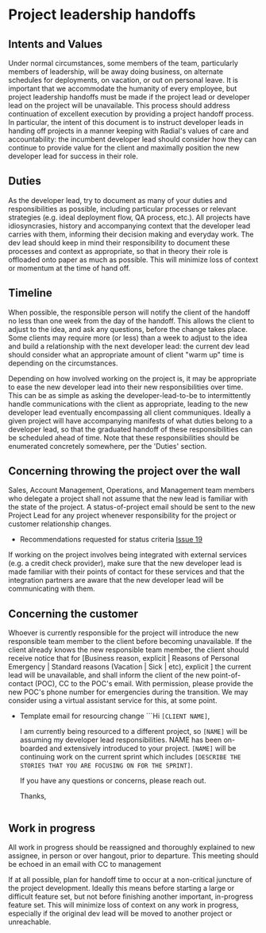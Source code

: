 # Project leadership handoffs

## Intents and Values
Under normal circumstances, some members of the team, particularly members of leadership, will be away doing business, on alternate schedules for deployments, on vacation, or out on personal leave.  It is important that we accommodate the humanity of every employee, but project leadership handoffs must be made if the project lead or developer lead on the project will be unavailable.  This process should address continuation of excellent execution by providing a project handoff process.  In particular, the intent of this document is to instruct developer leads in handing off projects in a manner keeping with Radial's values of care and accountability: the incumbent developer lead should consider how they can continue to provide value for the client and maximally position the new developer lead for success in their role.

## Duties
As the developer lead, try to document as many of your duties and responsibilities as possible, including particular processes or relevant strategies (e.g. ideal deployment flow, QA process, etc.).  All projects have idiosyncrasies, history and accompanying context that the developer lead carries with them, informing their decision making and everyday work.  The dev lead should keep in mind their responsibility to document these processes and context as appropriate, so that in theory their role is offloaded onto paper as much as possible.  This will minimize loss of context or momentum at the time of hand off.

## Timeline
When possible, the responsible person will notify the client of the handoff no less than one week from the day of the handoff.  This allows the client to adjust to the idea, and ask any questions, before the change takes place.  Some clients may require more (or less) than a week to adjust to the idea and build a relationship with the next developer lead: the current dev lead should consider what an appropriate amount of client "warm up" time is depending on the circumstances.

Depending on how involved working on the project is, it may be appropriate to ease the new developer lead into their new responsibilities over time.  This can be as simple as asking the developer-lead-to-be to intermittently handle communications with the client as appropriate, leading to the new developer lead eventually encompassing all client communiques.  Ideally a given project will have accompanying manifests of what duties belong to a developer lead, so that the graduated handoff of these responsibilities can be scheduled ahead of time.  Note that these responsibilities should be enumerated concretely somewhere, per the 'Duties' section.

## Concerning throwing the project over the wall
Sales, Account Management, Operations, and Management team members who delegate a project shall not assume that the new lead is familiar with the state of the project.  A status-of-project email should be sent to the new Project Lead for any project whenever responsibility for the project or customer relationship changes.

- Recommendations requested for status criteria [Issue 19](https://github.com/RadialDevGroup/Policy/issues/19)

If working on the project involves being integrated with external services (e.g. a credit check provider), make sure that the new developer lead is made familiar with their points of contact for these services and that the integration partners are aware that the new developer lead will be communicating with them.

## Concerning the customer
Whoever is currently responsible for the project will introduce the new responsible team member to the client before becoming unavailable.  If the client already knows the new responsible team member, the client should receive notice that for [Business reason, explicit | Reasons of Personal Emergency | Standard reasons (Vacation | Sick | etc), explicit ] the current lead will be unavailable, and shall inform the client of the new point-of-contact (POC), CC to the POC's email. With permission, please provide the new POC's phone number for emergencies during the transition.  We may consider using a virtual assistant service for this, at some point.

- Template email for resourcing change
  ```Hi `[CLIENT NAME]`,

  I am currently being resourced to a different project, so `[NAME]` will be assuming my developer lead responsibilities.
  NAME has been on-boarded and extensively introduced to your project. `[NAME]` will be continuing work on the current
  sprint which includes `[DESCRIBE THE STORIES THAT YOU ARE FOCUSING ON FOR THE SPRINT]`.

  If you have any questions or concerns, please reach out.

  Thanks,
  ```

## Work in progress
All work in progress should be reassigned and thoroughly explained to new assignee, in person or over hangout, prior to departure.  This meeting should be echoed in an email with CC to management

If at all possible, plan for handoff time to occur at a non-critical juncture of the project development.  Ideally this means before starting a large or difficult feature set, but not before finishing another important, in-progress feature set.  This will minimize loss of context on any work in progress, especially if the original dev lead will be moved to another project or unreachable.
